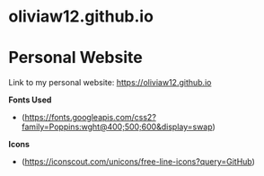 # oliviaw12.github.io

# Personal Website 
Link to my personal website: https://oliviaw12.github.io

**Fonts Used**
- (https://fonts.googleapis.com/css2?family=Poppins:wght@400;500;600&display=swap)

**Icons**
- (https://iconscout.com/unicons/free-line-icons?query=GitHub)
